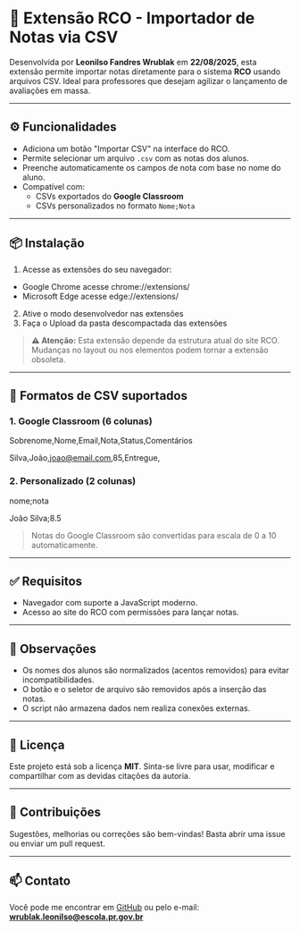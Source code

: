 # 📘 Extensão RCO - Importador de Notas via CSV

Desenvolvida por **Leonilso Fandres Wrublak** em **22/08/2025**, esta extensão permite importar notas diretamente para o sistema **RCO** usando arquivos CSV. Ideal para professores que desejam agilizar o lançamento de avaliações em massa.

---

## ⚙️ Funcionalidades

- Adiciona um botão "Importar CSV" na interface do RCO.
- Permite selecionar um arquivo `.csv` com as notas dos alunos.
- Preenche automaticamente os campos de nota com base no nome do aluno.
- Compatível com:
  - CSVs exportados do **Google Classroom**
  - CSVs personalizados no formato `Nome;Nota`

---

## 📦 Instalação

1. Acesse as extensões do seu navegador:
  - Google Chrome acesse chrome://extensions/
  - Microsoft Edge acesse edge://extensions/
2. Ative o modo desenvolvedor nas extensões
3. Faça o Upload da pasta descompactada das extensões

> **⚠️ Atenção:** Esta extensão depende da estrutura atual do site RCO. Mudanças no layout ou nos elementos podem tornar a extensão obsoleta.

---

## 📝 Formatos de CSV suportados

### 1. Google Classroom (6 colunas)
Sobrenome,Nome,Email,Nota,Status,Comentários

Silva,João,joao@email.com,85,Entregue,

### 2. Personalizado (2 colunas)
nome;nota

João Silva;8.5


> Notas do Google Classroom são convertidas para escala de 0 a 10 automaticamente.

---

## ✅ Requisitos

- Navegador com suporte a JavaScript moderno.
- Acesso ao site do RCO com permissões para lançar notas.

---

## 🧠 Observações

- Os nomes dos alunos são normalizados (acentos removidos) para evitar incompatibilidades.
- O botão e o seletor de arquivo são removidos após a inserção das notas.
- O script não armazena dados nem realiza conexões externas.

---

## 📌 Licença

Este projeto está sob a licença **MIT**. Sinta-se livre para usar, modificar e compartilhar com as devidas citações da autoria.

---

## 🤝 Contribuições

Sugestões, melhorias ou correções são bem-vindas! Basta abrir uma issue ou enviar um pull request.

---

## 📫 Contato

Você pode me encontrar em [GitHub](https://github.com/leonilso) ou pelo e-mail: **wrublak.leonilso@escola.pr.gov.br**

